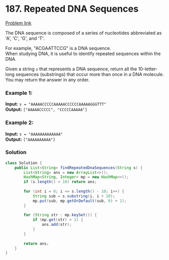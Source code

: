 # 187. Repeated DNA Sequences
[Problem link](https://leetcode.com/problems/repeated-dna-sequences/)

The DNA sequence is composed of a series of nucleotides abbreviated as 'A', 'C', 'G', and 'T'. 

For example, "ACGAATTCCG" is a DNA sequence.  
When studying DNA, it is useful to identify repeated sequences within the DNA.

Given a string `s` that represents a DNA sequence, return all the 10-letter-long sequences (substrings) that occur more than once in a DNA molecule. You may return the answer in any order.

### Example 1:
**Input:** `s = "AAAAACCCCCAAAAACCCCCCAAAAAGGGTTT"`  
**Output:** `["AAAAACCCCC", "CCCCCAAAAA"]`

### Example 2:
**Input:** `s = "AAAAAAAAAAAAA"`  
**Output:** `["AAAAAAAAAA"]`

### Solution

```java
class Solution {
    public List<String> findRepeatedDnaSequences(String s) {
        List<String> ans = new ArrayList<>();
        HashMap<String, Integer> mp = new HashMap<>();
        if (s.length() < 10) return ans;
        
        for (int i = 0; i <= s.length() - 10; i++) {
            String sub = s.substring(i, i + 10);
            mp.put(sub, mp.getOrDefault(sub, 0) + 1);
        }
        
        for (String str : mp.keySet()) {
            if (mp.get(str) > 1) {
                ans.add(str);
            }
        }
        
        return ans;
    }
}
```